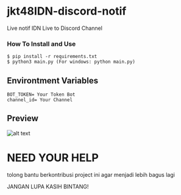 # jkt48IDN-discord-notif
Live notif IDN Live to Discord Channel

### How To Install and Use

```
$ pip install -r requirements.txt
$ python3 main.py (For windows: python main.py)
```

## Environtment Variables
```
BOT_TOKEN= Your Token Bot
channel_id= Your Channel
```

## Preview
![alt text](https://cdn.discordapp.com/attachments/1189628612278759586/1195303172248445020/image.png?ex=65b37fd3&is=65a10ad3&hm=cff9f99f08718bf188bffdbb793bbf5d44fa57dd70c362097de426aadc5cf577&)

# NEED YOUR HELP

tolong bantu berkontribusi project ini agar menjadi lebih bagus lagi

JANGAN LUPA KASIH BINTANG!
